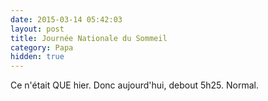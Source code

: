 ```yaml
---
date: 2015-03-14 05:42:03
layout: post
title: Journée Nationale du Sommeil
category: Papa
hidden: true
---
```


Ce n'était QUE hier. Donc aujourd'hui, debout 5h25. Normal.
